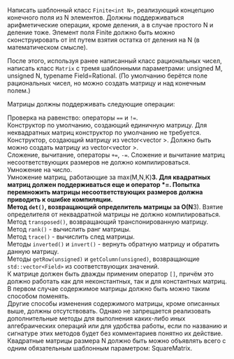 Написать шаблонный класс `Finite<int N>`, реализующий концепцию конечного поля из N элементов. Должны поддерживаться арифметические операции, кроме деления, а в случае простого N и деление тоже. Элемент поля Finite<N> должно быть можно сконструировать от int путем взятия остатка от деления на N (в математическом смысле).

После этого, используя ранее написанный класс рациональных чисел, написать класс `Matrix` с тремя шаблонными параметрами: unsigned M, unsigned N, typename Field=Rational. (По умолчанию берётся поле рациональных чисел, но можно создать матрицу и над конечным полем.)

Матрицы должны поддерживать следующие операции:

Проверка на равенство: операторы `==` и `!=`.<br>
Конструктор по умолчанию, создающий единичную матрицу. Для неквадратных матриц конструктор по умолчанию не требуется.<br>
Конструктор, создающий матрицу из vector<vector<T> >. Должно быть можно создать матрицу из vector<vector<int> >.<br>
Сложение, вычитание, операторы `+=`, `-=`. Сложение и вычитание матриц несоответствующих размеров не должно компилироваться.<br>
Умножение на число.<br>
Умножение матриц, работающие за max(M,N,K)**3. Для квадратных матриц должен поддерживаться еще и оператор *=. Попытка перемножить матрицы несоответствующих размеров должна приводить к ошибке компиляции.<br>
Метод `det()`, возвращающий определитель матрицы за O(N**3). Взятие определителя от неквадратной матрицы не должно компилироваться.<br>
Метод `transposed()`, возвращающий транспонированную матрицу.<br>
Метод `rank()` - вычислить ранг матрицы.<br>
Метод `trace()` - вычислить след матрицы.<br>
Методы `inverted()` и `invert()` - вернуть обратную матрицу и обратить данную матрицу.<br>
Методы `getRow(unsigned)` и `getColumn(unsigned)`, возвращающие `std::vector<Field>` из соответствующих значений.<br>
К матрице должен быть дважды применим оператор `[]`, причём это должно работать как для неконстантных, так и для константных матриц. В первом случае содержимое матрицы должно быть можно таким способом поменять.<br>
Другие способы изменения содержимого матрицы, кроме описанных выше, должны отсутствовать. Однако не запрещается реализовать дополнительные методы для выполнения каких-либо иных алгебраических операций или для удобства работы, если по названию и сигнатуре этих методов будет без комментариев понятно их действие.<br>
Квадратные матрицы размера N должно быть можно объявлять всего с одним обязательным шаблонным параметром: SquareMatrix<N>.<br>
